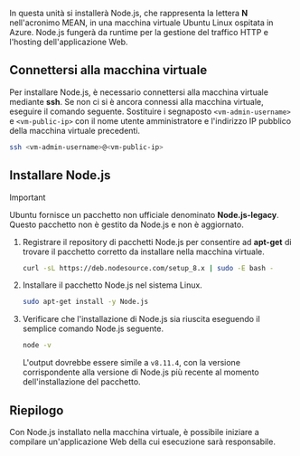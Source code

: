In questa unità si installerà Node.js, che rappresenta la lettera **N** nell'acronimo MEAN, in una macchina virtuale Ubuntu Linux ospitata in Azure. Node.js fungerà da runtime per la gestione del traffico HTTP e l'hosting dell'applicazione Web.

## <a name="connect-to-the-vm"></a>Connettersi alla macchina virtuale

Per installare Node.js, è necessario connettersi alla macchina virtuale mediante **ssh**. Se non ci si è ancora connessi alla macchina virtuale, eseguire il comando seguente. Sostituire i segnaposto `<vm-admin-username>` e `<vm-public-ip>` con il nome utente amministratore e l'indirizzo IP pubblico della macchina virtuale precedenti.

```bash
ssh <vm-admin-username>@<vm-public-ip>
```

## <a name="install-nodejs"></a>Installare Node.js

> [!Important]
> Ubuntu fornisce un pacchetto non ufficiale denominato **Node.js-legacy**. Questo pacchetto non è gestito da Node.js e non è aggiornato.

1. Registrare il repository di pacchetti Node.js per consentire ad **apt-get** di trovare il pacchetto corretto da installare nella macchina virtuale.

    ```bash
    curl -sL https://deb.nodesource.com/setup_8.x | sudo -E bash -
    ```

1. Installare il pacchetto Node.js nel sistema Linux.

    ```bash
    sudo apt-get install -y Node.js
    ```

1. Verificare che l'installazione di Node.js sia riuscita eseguendo il semplice comando Node.js seguente.

    ```bash
    node -v
    ```

    L'output dovrebbe essere simile a `v8.11.4`, con la versione corrispondente alla versione di Node.js più recente al momento dell'installazione del pacchetto.

## <a name="summary"></a>Riepilogo

Con Node.js installato nella macchina virtuale, è possibile iniziare a compilare un'applicazione Web della cui esecuzione sarà responsabile.